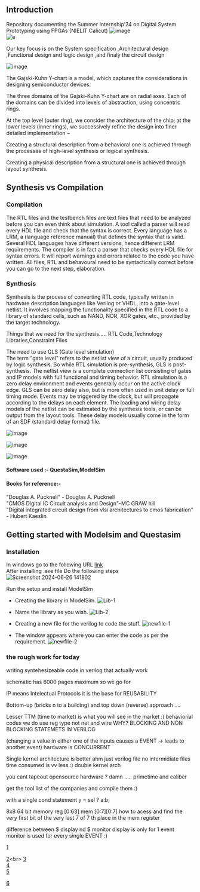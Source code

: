 
## Introduction 

Repository documenting the Summer Internship’24 on Digital System Prototyping using FPGAs (NIELIT Calicut)
![image](https://github.com/ARX-0/Digital-System-Prototyping-using-FPGAs-Intern/assets/143102635/ddeb2a02-2344-46c1-86b7-a55d79f40aba)<br>
![e](https://github.com/ARX-0/Digital-System-Prototyping-using-FPGAs-Intern/assets/143102635/b0084d1d-4bed-4e68-8e09-fcfc0dd5c110)

Our key focus is on the System specification ,Architectural design ,Functional design and logic design ,and finaly the circuit design <br>

![image](https://github.com/ARX-0/Digital-System-Prototyping-using-FPGAs-Intern/assets/143102635/33154139-4ee6-4524-8f3e-11037ca2ca3a)<br>

The Gajski-Kuhn Y-chart is a model, which captures the considerations in designing semiconductor devices.

The three domains of the Gajski-Kuhn Y-chart are on radial axes. Each of the domains can be divided into levels of abstraction, using concentric rings.

At the top level (outer ring), we consider the architecture of the chip; at the lower levels (inner rings), we successively refine the design into finer detailed implementation −

Creating a structural description from a behavioral one is achieved through the processes of high-level synthesis or logical synthesis.

Creating a physical description from a structural one is achieved through layout synthesis.<br>

## Synthesis vs Compilation

### Compilation
The RTL files and the testbench files are text files that need to be analyzed before you can even think about simulation. A tool called a parser will read every HDL file and check that the syntax is correct. Every language has a LRM, a (language reference manual) that defines the syntax that is valid. Several HDL languages have different versions, hence different LRM requirements. The compiler is in fact a parser that checks every HDL file for syntax errors. It will report warnings and errors related to the code you have written. All files, RTL and behavoural need to be syntactically correct before you can go to the next step, elaboration.

### Synthesis
Synthesis is the process of converting RTL code, typically written in hardware description languages like Verilog or VHDL, into a gate-level netlist. It involves mapping the functionality specified in the RTL code to a library of standard cells, such as NAND, NOR, XOR gates, etc., provided by the target technology.

Things that we need for the synthesis.....
RTL Code,Technology Libraries,Constraint Files

The need to use GLS (Gate level simulation)<br>
The term "gate level" refers to the netlist view of a circuit, usually produced by logic synthesis. So while RTL simulation is pre-synthesis, GLS is post-synthesis. The netlist view is a complete connection list consisting of gates and IP models with full functional and timing behavior. RTL simulation is a zero delay environment and events generally occur on the active clock edge. GLS can be zero delay also, but is more often used in unit delay or full timing mode. Events may be triggered by the clock, but will propagate according to the delays on each element. The loading and wiring delay models of the netlist can be estimated by the synthesis tools, or can be output from the layout tools. These delay models usually come in the form of an SDF (standard delay format) file.

![image](https://github.com/ARX-0/Digital-System-Prototyping-using-FPGAs-Intern/assets/143102635/1f8d60b8-5ebb-4161-8cc6-b603661904f9)

![image](https://github.com/ARX-0/Digital-System-Prototyping-using-FPGAs-Intern/assets/143102635/9088652b-5f25-46db-86b2-2eba0dac05a9)

![image](https://github.com/ARX-0/Digital-System-Prototyping-using-FPGAs-Intern/assets/143102635/0f476501-d1b3-4e96-b792-c7f5a8b38e09)

#### Software used :- QuestaSim,ModelSim

#### Books for reference:-
"Douglas A. Pucknell" - Douglas A. Pucknell <br>
"CMOS Digital IC Circuit analysis and Design"-MC GRAW hill <br>
"Digital integrated circuit design from vlsi architectures to cmos fabrication" - Hubert Kaeslin

## Getting started with Modelsim and Questasim
### Installation 
In windows go to the following URL [link](https://www.intel.com/content/www/us/en/software-kit/750368/modelsim-intel-fpgas-standard-edition-software-version-18-1.html)
</br> After installing .exe file  Do the following steps 
![Screenshot 2024-06-26 141802](https://github.com/icy-chidam/Digital-System-Prototyping-using-FPGAs-Intern/assets/124269988/3351c89e-dc56-4dc9-8383-341782411dfa)

Run the setup and install ModelSim

* Creating the library in ModelSim.
![Lib-1](https://github.com/Jerin-Shaibu/Digital-System-Prototyping-using-FPGAs-Intern/assets/151813972/3ea1c769-8033-4c20-a847-2fe3dc07a853)

* Name the library as you wish.
![Lib-2](https://github.com/Jerin-Shaibu/Digital-System-Prototyping-using-FPGAs-Intern/assets/151813972/0432eaab-7467-49f4-9a8d-7c39f6006487)

* Creating a new file for the verilog to code the stuff.
![newfile-1](https://github.com/Jerin-Shaibu/Digital-System-Prototyping-using-FPGAs-Intern/assets/151813972/9b212173-0079-44d5-be13-a12585aea08a)
* The window appears where you can enter the code as per the requirement.
![newfile-2](https://github.com/Jerin-Shaibu/Digital-System-Prototyping-using-FPGAs-Intern/assets/151813972/c82a254b-00bc-4ca9-affe-6fa0abc94680)


### the rough work for today 

writing syntehesizeable code in verilog that actually work 

schematic has 6000 pages maximum so we go for

IP means Intelectual Protocols it is the base for REUSABILITY 

Bottom-up (bricks n to a building) and top down (reverse) approach ....

Lesser TTM (time to market) is what you will see in the market :)
behaviorial codes we do use reg type not net and wire WHY?
BLOCKING AND NON BLOCKING STATEMETS IN VERILOG 

(changing a value in either one of the inputs causes a EVENT -> leads to another event) hardware is CONCURRENT 

Single kernel architecture is better ahm just verilog file no intermidiate files time consumed is vv less :) 
double kernel arch 


you cant tapeout opensource hardware ? damn .....  primetime and caliber 

get the tool list of the companies and compile them :) 

with a single cond statement y = sel ? a:b;

8x8 64 bit memory 
reg [0:63] mem [0:7][0:7]
how to acess and find the very first bit of the very last 7 of 7 th place in the mem register 

difference between $ display nd $ monitor 
display is only for 1 event 
monitor is used for every single EVENT :)

[1](https://www.geeksforgeeks.org/left-shift-right-shift-operators-c-cpp/)<br>

[2](https://chipedge.com/everything-you-need-to-know-about-synthesis-in-vlsi/#:~:text=Synthesis%20in%20VLSI%20is%20the,into%20a%20properly%20implemented%20chip.)<br>
[3](
https://www.google.com/search?q=ieee+standards+for+verilog+2005+and+2006&rlz=1C1JJTC_enIN1033IN1035&oq=ieee+standards+for+verilog+2005+and+2006+&gs_lcrp=EgZjaHJvbWUyBggAEEUYOTIJCAEQIRgKGKABMgkIAhAhGAoYoAHSAQkxMTk2NWowajmoAgCwAgE&sourceid=chrome&ie=UTF-8)<br>
[4](
https://www.google.com/search?gs_ssp=eJzj4tLP1TcwS8mtTDI0YPRSLEstyszJT1dIzEtRKK4sLknNhYmk55ckZyQWAwB31xDQ&q=verilog+and+systemverilog+gotchas&rlz=1C1JJTC_enIN1033IN1035&oq=verilog+and+system+verilog+g&gs_lcrp=EgZjaHJvbWUqCQgBEC4YChiABDIGCAAQRRg5MgkIARAuGAoYgAQyCQgCEAAYChiABDINCAMQABiGAxiABBiKBTINCAQQABiGAxiABBiKBTINCAUQABiGAxiABBiKBTINCAYQABiGAxiABBiKBTINCAcQABiGAxiABBiKBTIKCAgQABiABBiiBNIBCDgwMDZqMGo3qAIIsAIB&sourceid=chrome&ie=UTF-8
)
<br>
[5](https://web.engr.oregonstate.edu/~traylor/ece474/beamer_lectures/verilog_number_literals.pdf)<br>

[6](https://www.geeksforgeeks.org/little-and-big-endian-mystery/)
